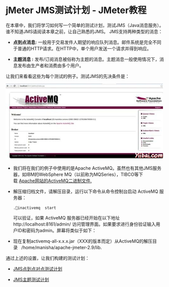 # jMeter JMS测试计划 - JMeter教程

在本章中，我们将学习如何写一个简单的测试计划，测试JMS（Java消息服务）。谁不知道JMS请阅读本章之前，让自己熟悉的JMS。 JMS支持两种类型的消息：

*   **点到点消息:** 一般用于交易发件人期望的响应队列消息。邮件系统是完全不同于普通的HTTP请求。在HTTP中，单个用户发送一个请求并得到响应。

*   **主题消息 :** 发布/订阅消息被俗称为主题的消息。主题消息一般使用情况下，消息发布由生产者和消费由多个用户。

让我们来看看这些为每个测试的例子。测试JMS的先决条件是：

![ActiveMQ Server](../img/0I93Tc6-0.jpg)

*   我们将在我们的例子中使用的是Apache ActiveMQ。虽然也有其他JMS服务器，如IBM的WebSphere MQ（以前称为MQSeries），TIBCO等下载 [Apache网站的](http://activemq.apache.org/download.htmll)[ActiveMQ](http://activemq.apache.org/download.htmll)[二进制文件.](http://activemq.apache.org/download.htmll)

*   解压缩归档文件，请解压目录，运行以下命令从命令控制台启动 ActiveMQ 服务器：

    ```
    .inactivemq  start
    ```

    可以验证，如果 ActiveMQ 服务器已经开始在以下地址 http://localhost:8161/admin/ 访问管理界面。如果要求进行身份验证输入用户ID和密码为admin。屏幕将类似于如下：

*   现在复制activemq-all-x.x.x.jar（XXX的版本而定）从ActiveMQ的解压目录   /home/manisha/apache-jmeter-2.9/lib.

通过上述的设置，让我们构建的测试计划：

*   [JMS点到点对点测试计划](http://www.yiibai.com/jmeter/jmeter_jms_pointtopoint_test_plan.html)

*   [JMS主题测试计划](http://www.yiibai.com/jmeter/jmeter_jms_topic_test_plan.html)

